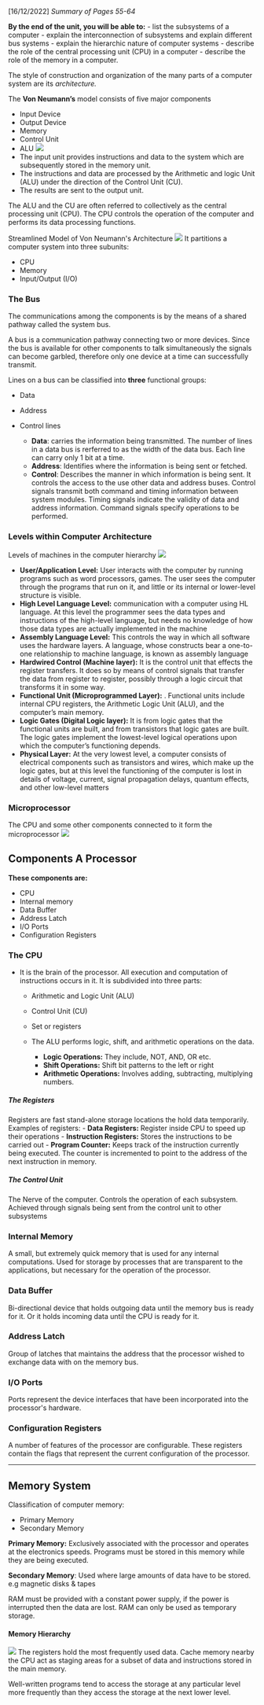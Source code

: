 [16/12/2022]
*Summary of Pages 55-64*

**By the end of the unit, you will be able to:** 
	- list the subsystems of a computer 
	- explain the interconnection of subsystems and explain different bus systems
	-  explain the hierarchic nature of computer systems 
	- describe the role of the central processing unit (CPU) in a computer 
	- describe the role of the memory in a computer.

The style of construction and organization of the many parts of a computer system are its *architecture.*

The **Von Neumann’s** model consists of five major components
- Input Device
- Output Device
- Memory
- Control Unit
- ALU
![](CPS%20207/Image/Pasted%20image%2020221214212031.png)
- The input unit provides instructions and data to the system which are subsequently stored in the memory unit. 
- The instructions and data are processed by the Arithmetic and logic Unit (ALU) under the direction of the Control Unit (CU). 
- The results are sent to the output unit.

The ALU and the CU are often referred to collectively as the central processing unit (CPU). The CPU controls the operation of the computer and performs its data processing functions.

Streamlined Model of Von Neumann's Architecture
![](CPS%20207/Image/Pasted%20image%2020221215041139.png)
It partitions a computer system into three subunits:
- CPU
- Memory
- Input/Output (I/O)

### The Bus
The communications among the components is by the means of a shared pathway called the system bus. 

A bus is a communication pathway connecting two or more devices.
Since the bus is available for other components to talk simultaneously the signals can become garbled, therefore only one device at a time can successfully transmit. 

Lines on a bus can be classified into **three** functional groups:
- Data
- Address
- Control lines
	
	- **Data**: carries the information being transmitted.  The number of lines in a data bus is rerferred to as the width of the data bus. Each line can carry only 1 bit at a time.
	- **Address**: Identifies where the information is being sent or fetched.
	- **Control**: Describes the manner in which information is being sent. It controls the access to the use other data and address buses. Control signals transmit both command and timing information between system modules. Timing signals indicate the validity of data and address information. Command signals specify operations to be performed.

### Levels within Computer Architecture

Levels of machines in the computer hierarchy
![](CPS%20207/Image/Pasted%20image%2020221215042458.png)

- **User/Application Level:** User interacts with the computer by running programs such as word processors, games. The user sees the computer through the programs that run on it, and little or its internal or lower-level structure is visible.
- **High Level Language Level:** communication with a computer using HL language. At this level the programmer sees the data types and instructions of the high-level language, but needs no knowledge of how those data types are actually implemented in the machine
- **Assembly Language Level:** This controls the way in which all software uses the hardware layers. A language, whose constructs bear a one-to-one relationship to machine language, is known as assembly language
- **Hardwired Control (Machine layer):** It is the control unit that effects the register transfers. It does so by means of control signals that transfer the data from register to register, possibly through a logic circuit that transforms it in some way.
- **Functional Unit (Microprogrammed Layer):** . Functional units include internal CPU registers, the Arithmetic Logic Unit (ALU), and the computer’s main memory.
- **Logic Gates (Digital Logic layer):** It is from logic gates that the functional units are built, and from transistors that logic gates are built. The logic gates implement the lowest-level logical operations upon which the computer’s functioning depends.
- **Physical Layer:** At the very lowest level, a computer consists of electrical components such as transistors and wires, which make up the logic gates, but at this level the functioning of the computer is lost in details of voltage, current, signal propagation delays, quantum effects, and other low-level matters

### Microprocessor
The CPU and some other components connected to it form the microprocessor
![](CPS%20207/Image/Pasted%20image%2020221215043738.png)

## Components A Processor
**These components are:**
-  CPU
- Internal memory
- Data Buffer
- Address Latch
- I/O Ports
- Configuration Registers

### The CPU
   - It is the brain of the processor. All execution and computation of instructions occurs in it. It is subdivided into three parts:
		- Arithmetic and Logic Unit (ALU)
		- Control Unit (CU)
		- Set or registers

     - The ALU performs logic, shift, and arithmetic operations on the data. 
		- **Logic Operations:** They include, NOT, AND, OR etc. 
		- **Shift Operations:** Shift bit patterns to the left or right
		- **Arithmetic Operations:** Involves adding, subtracting, multiplying numbers.
##### The Registers
  Registers are fast stand-alone storage locations the hold data temporarily. 
Examples of registers:
	- **Data Registers:** Register inside CPU to speed up their operations
	- **Instruction Registers:** Stores the instructions to be carried out
	- **Program Counter:** Keeps track of the instruction currently being executed. The counter is incremented to point to the address of the next instruction in memory. 

##### The Control Unit
The Nerve of the computer. Controls the operation of each subsystem. Achieved through signals being sent from the control unit to other subsystems

### Internal Memory
A small, but extremely quick memory that is used for any internal computations. Used for storage by processes that are transparent to the applications, but necessary for the operation of the processor. 

### Data Buffer
Bi-directional device that holds outgoing data until the memory bus is ready for it. Or it holds incoming data until the CPU is ready for it. 

### Address Latch
Group of latches that maintains the address that the processor wished to exchange data with on the memory bus. 

### I/O Ports
Ports represent the device interfaces that have been incorporated into the processor's hardware. 

### Configuration Registers
A number of features of the processor are configurable. These registers contain the flags that represent the current configuration of the processor. 

---

## Memory System

Classification of computer memory:
- Primary Memory
- Secondary Memory

**Primary Memory:** Exclusively associated with the processor and operates at the electronics speeds. Programs must be stored in this memory while they are being executed. 

**Secondary Memory**: Used where large amounts of data have to be stored. e.g magnetic disks & tapes

RAM must be provided with a constant power supply, if the power is interrupted then the data are lost. RAM can only be used as temporary storage. 


#### Memory Hierarchy
![](CPS%20207/Image/Pasted%20image%2020221215160305.png)
The registers hold the most frequently used data. 
Cache memory nearby the CPU act as staging areas for a subset of data and instructions stored in the main memory. 

Well-written programs tend to access the storage at any particular level more frequently than they access the storage at the next lower level. 